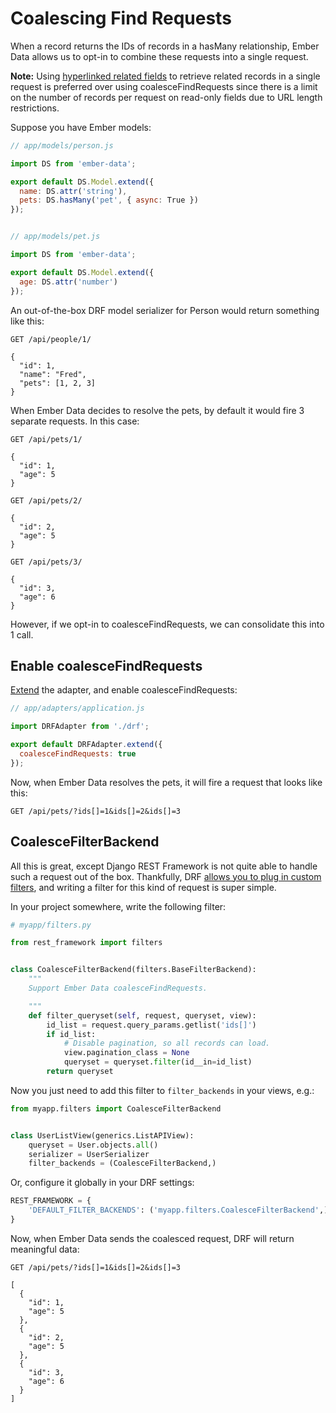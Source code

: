 # Coalescing Find Requests

When a record returns the IDs of records in a hasMany relationship, Ember Data
allows us to opt-in to combine these requests into a single request.

**Note:** Using [hyperlinked related fields](hyperlinked-related-fields.md) to retrieve related
records in a single request is preferred over using coalesceFindRequests since there is a limit on
the number of records per request on read-only fields due to URL length restrictions. 

Suppose you have Ember models:

```js
// app/models/person.js

import DS from 'ember-data';

export default DS.Model.extend({
  name: DS.attr('string'),
  pets: DS.hasMany('pet', { async: True })
});


// app/models/pet.js

import DS from 'ember-data';

export default DS.Model.extend({
  age: DS.attr('number')
});
```

An out-of-the-box DRF model serializer for Person would return something like
this:

```
GET /api/people/1/

{
  "id": 1,
  "name": "Fred",
  "pets": [1, 2, 3]
}
```

When Ember Data decides to resolve the pets, by default it would fire 3
separate requests.  In this case:

```
GET /api/pets/1/

{
  "id": 1,
  "age": 5
}

GET /api/pets/2/

{
  "id": 2,
  "age": 5
}

GET /api/pets/3/

{
  "id": 3,
  "age": 6
}
```

However, if we opt-in to coalesceFindRequests, we can consolidate this into
1 call.


## Enable coalesceFindRequests

[Extend](extending.md) the adapter, and enable coalesceFindRequests:

```js
// app/adapters/application.js

import DRFAdapter from './drf';

export default DRFAdapter.extend({
  coalesceFindRequests: true
});
```

Now, when Ember Data resolves the pets, it will fire a request that looks like
this:

```
GET /api/pets/?ids[]=1&ids[]=2&ids[]=3
```


## CoalesceFilterBackend

All this is great, except Django REST Framework is not quite able to handle such a
request out of the box.  Thankfully, DRF
[allows you to plug in custom filters](http://www.django-rest-framework.org/api-guide/filtering/#setting-filter-backends),
and writing a filter for this kind of request is super simple.

In your project somewhere, write the following filter:

```python
# myapp/filters.py

from rest_framework import filters


class CoalesceFilterBackend(filters.BaseFilterBackend):
    """
    Support Ember Data coalesceFindRequests.

    """
    def filter_queryset(self, request, queryset, view):
        id_list = request.query_params.getlist('ids[]')
        if id_list:
            # Disable pagination, so all records can load.
            view.pagination_class = None
            queryset = queryset.filter(id__in=id_list)
        return queryset
```

Now you just need to add this filter to `filter_backends` in your views, e.g.:

```python
from myapp.filters import CoalesceFilterBackend


class UserListView(generics.ListAPIView):
    queryset = User.objects.all()
    serializer = UserSerializer
    filter_backends = (CoalesceFilterBackend,)
```

Or, configure it globally in your DRF settings:

```python
REST_FRAMEWORK = {
    'DEFAULT_FILTER_BACKENDS': ('myapp.filters.CoalesceFilterBackend',)
}
```

Now, when Ember Data sends the coalesced request, DRF will return meaningful
data:

```
GET /api/pets/?ids[]=1&ids[]=2&ids[]=3

[
  {
    "id": 1,
    "age": 5
  },
  {
    "id": 2,
    "age": 5
  },
  {
    "id": 3,
    "age": 6
  }
]
```
